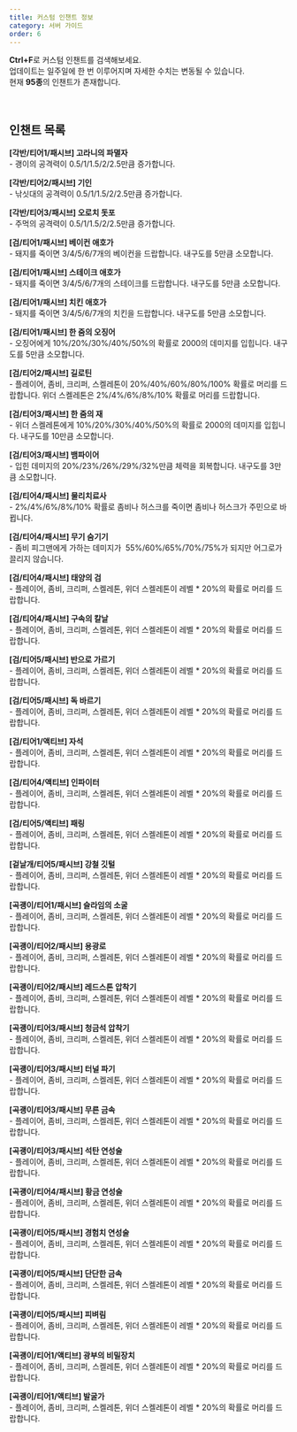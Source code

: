 ```yaml
---
title: 커스텀 인챈트 정보
category: 서버 가이드
order: 6
---
```


**Ctrl+F**로 커스텀 인챈트를 검색해보세요.<br>업데이트는 일주일에 한 번 이루어지며 자세한 수치는 변동될 수 있습니다.<br>현재 **95종**의 인챈트가 존재합니다.

&nbsp;

## 인챈트 목록

**\[각반/티어1/패시브\] 고라니의 파멸자**<br>\- 괭이의 공격력이 0.5/1/1.5/2/2.5만큼 증가합니다.

**\[각반/티어2/패시브\] 기인**<br>\- 낚싯대의 공격력이 0.5/1/1.5/2/2.5만큼 증가합니다.

**\[각반/티어3/패시브\] 오로치 돗포**<br>\- 주먹의 공격력이 0.5/1/1.5/2/2.5만큼 증가합니다.

**\[검/티어1/패시브\] 베이컨 애호가**<br>\- 돼지를 죽이면 3/4/5/6/7개의 베이컨을 드랍합니다. 내구도를 5만큼 소모합니다.

**\[검/티어1/패시브\] 스테이크 애호가**<br>\- 돼지를 죽이면 3/4/5/6/7개의 스테이크를 드랍합니다. 내구도를 5만큼 소모합니다.

**\[검/티어1/패시브\] 치킨 애호가**<br>\- 돼지를 죽이면 3/4/5/6/7개의 치킨을 드랍합니다. 내구도를 5만큼 소모합니다.

**\[검/티어1/패시브\] 한 줌의 오징어**<br>\- 오징어에게 10%/20%/30%/40%/50%의 확률로 2000의 데미지를 입힙니다. 내구도를 5만큼 소모합니다.

**\[검/티어2/패시브\] 길로틴**<br>\- 플레이어, 좀비, 크리퍼, 스켈레톤이 20%/40%/60%/80%/100% 확률로 머리를 드랍합니다. 위더 스켈레톤은 2%/4%/6%/8%/10% 확률로 머리를 드랍합니다.

**\[검/티어3/패시브\] 한 줌의 재**<br>\- 위더 스켈레톤에게 10%/20%/30%/40%/50%의 확률로 2000의 데미지를 입힙니다. 내구도를 10만큼 소모합니다.

**\[검/티어3/패시브\] 뱀파이어**<br>\- 입힌 데미지의 20%/23%/26%/29%/32%만큼 체력을 회복합니다. 내구도를 3만큼 소모합니다.

**\[검/티어4/패시브\] 물리치료사**<br>\- 2%/4%/6%/8%/10% 확률로 좀비나 허스크를 죽이면 좀비나 허스크가 주민으로 바뀝니다.

**\[검/티어4/패시브\] 무기 숨기기**<br>\- 좀비 피그맨에게 가하는 데미지가&nbsp; 55%/60%/65%/70%/75%가 되지만 어그로가 끌리지 않습니다.

**\[검/티어4/패시브\] 태양의 검**<br>\- 플레이어, 좀비, 크리퍼, 스켈레톤, 위더 스켈레톤이 레벨 \* 20%의 확률로 머리를 드랍합니다.

**\[검/티어4/패시브\] 구속의 칼날**<br>\- 플레이어, 좀비, 크리퍼, 스켈레톤, 위더 스켈레톤이 레벨 \* 20%의 확률로 머리를 드랍합니다.

**\[검/티어5/패시브\] 반으로 가르기**<br>\- 플레이어, 좀비, 크리퍼, 스켈레톤, 위더 스켈레톤이 레벨 \* 20%의 확률로 머리를 드랍합니다.

**\[검/티어5/패시브\] 독 바르기**<br>\- 플레이어, 좀비, 크리퍼, 스켈레톤, 위더 스켈레톤이 레벨 \* 20%의 확률로 머리를 드랍합니다.

**\[검/티어1/액티브\] 자석**<br>\- 플레이어, 좀비, 크리퍼, 스켈레톤, 위더 스켈레톤이 레벨 \* 20%의 확률로 머리를 드랍합니다.

**\[검/티어4/액티브\] 인파이터**<br>\- 플레이어, 좀비, 크리퍼, 스켈레톤, 위더 스켈레톤이 레벨 \* 20%의 확률로 머리를 드랍합니다.

**\[검/티어5/액티브\] 패링**<br>\- 플레이어, 좀비, 크리퍼, 스켈레톤, 위더 스켈레톤이 레벨 \* 20%의 확률로 머리를 드랍합니다.

**\[겉날개/티어5/패시브\] 강철 깃털**<br>\- 플레이어, 좀비, 크리퍼, 스켈레톤, 위더 스켈레톤이 레벨 \* 20%의 확률로 머리를 드랍합니다.

**\[곡괭이/티어1/패시브\] 슬라임의 소굴**<br>\- 플레이어, 좀비, 크리퍼, 스켈레톤, 위더 스켈레톤이 레벨 \* 20%의 확률로 머리를 드랍합니다.

**\[곡괭이/티어2/패시브\] 용광로**<br>\- 플레이어, 좀비, 크리퍼, 스켈레톤, 위더 스켈레톤이 레벨 \* 20%의 확률로 머리를 드랍합니다.

**\[곡괭이/티어2/패시브\] 레드스톤 압착기**<br>\- 플레이어, 좀비, 크리퍼, 스켈레톤, 위더 스켈레톤이 레벨 \* 20%의 확률로 머리를 드랍합니다.

**\[곡괭이/티어3/패시브\] 청금석 압착기**<br>\- 플레이어, 좀비, 크리퍼, 스켈레톤, 위더 스켈레톤이 레벨 \* 20%의 확률로 머리를 드랍합니다.

**\[곡괭이/티어3/패시브\] 터널 파기**<br>\- 플레이어, 좀비, 크리퍼, 스켈레톤, 위더 스켈레톤이 레벨 \* 20%의 확률로 머리를 드랍합니다.

**\[곡괭이/티어3/패시브\] 무른 금속**<br>\- 플레이어, 좀비, 크리퍼, 스켈레톤, 위더 스켈레톤이 레벨 \* 20%의 확률로 머리를 드랍합니다.

**\[곡괭이/티어3/패시브\] 석탄 연성술**<br>\- 플레이어, 좀비, 크리퍼, 스켈레톤, 위더 스켈레톤이 레벨 \* 20%의 확률로 머리를 드랍합니다.

**\[곡괭이/티어4/패시브\] 황금 연성술**<br>\- 플레이어, 좀비, 크리퍼, 스켈레톤, 위더 스켈레톤이 레벨 \* 20%의 확률로 머리를 드랍합니다.

**\[곡괭이/티어5/패시브\] 경험치 연성술**<br>\- 플레이어, 좀비, 크리퍼, 스켈레톤, 위더 스켈레톤이 레벨 \* 20%의 확률로 머리를 드랍합니다.

**\[곡괭이/티어5/패시브\] 단단한 금속**<br>\- 플레이어, 좀비, 크리퍼, 스켈레톤, 위더 스켈레톤이 레벨 \* 20%의 확률로 머리를 드랍합니다.

**\[곡괭이/티어5/패시브\] 피벼림**<br>\- 플레이어, 좀비, 크리퍼, 스켈레톤, 위더 스켈레톤이 레벨 \* 20%의 확률로 머리를 드랍합니다.

**\[곡괭이/티어1/액티브\] 광부의 비밀장치**<br>\- 플레이어, 좀비, 크리퍼, 스켈레톤, 위더 스켈레톤이 레벨 \* 20%의 확률로 머리를 드랍합니다.

**\[곡괭이/티어1/액티브\] 발굴가**<br>\- 플레이어, 좀비, 크리퍼, 스켈레톤, 위더 스켈레톤이 레벨 \* 20%의 확률로 머리를 드랍합니다.